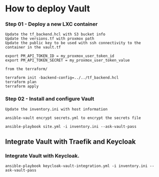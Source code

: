# How to deploy Vault

### Step 01 - Deploy a new LXC container 
```
Update the tf_backend.hcl with S3 bucket info
Update the versions.tf with proxmox path
Update the public key to be used with ssh connectivity to the container in the vault.tf

export PM_API_TOKEN_ID = my_proxmox_user_token_id
export PM_API_TOKEN_SECRET = my_proxmox_user_token_value

from the terraform/

terraform init -backend-config=../../tf_backend.hcl
terraform plan
terraform apply

```
### Step 02 - Install and configure Vault

```
Update the inventory.ini with host information

ansible-vault encrypt secrets.yml to encrypt the secrets file

ansible-playbook site.yml -i inventory.ini --ask-vault-pass

```

## Integrate Vault with Traefik and Keycloak

### Integrate Vault with Keycloak.

```
ansible-playbook keycloak-vault-integration.yml -i inventory.ini --ask-vault-pass
```